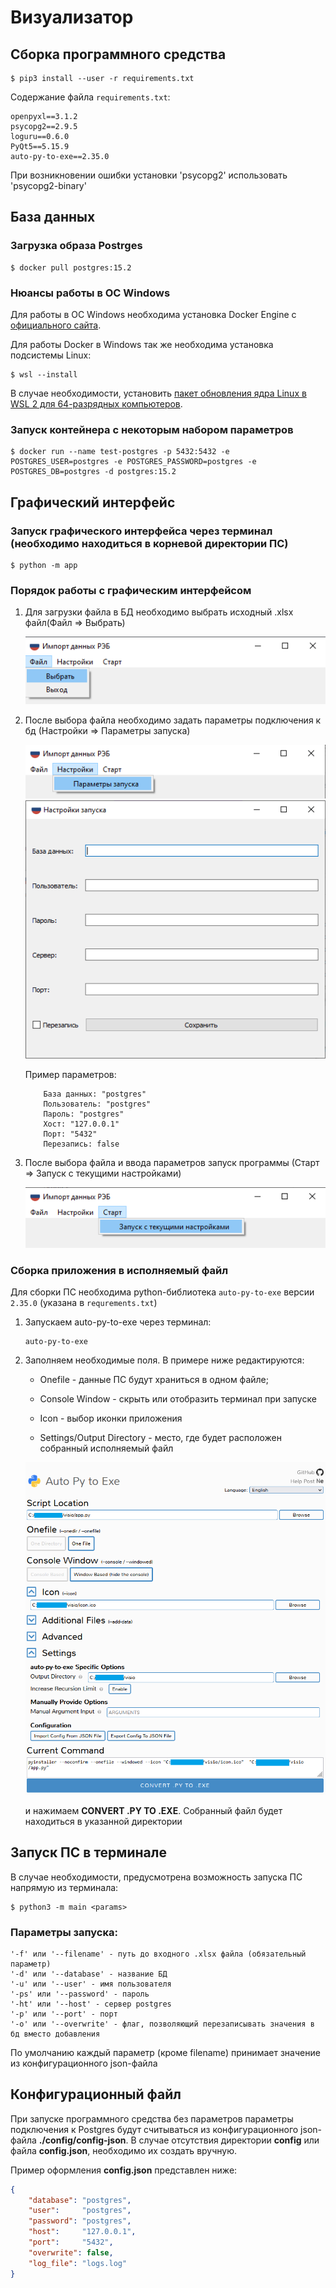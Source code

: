 # Визуализатор

## Сборка программного средства

```console
$ pip3 install --user -r requirements.txt
```

Содержание файла `requirements.txt`:

```
openpyxl==3.1.2
psycopg2==2.9.5
loguru==0.6.0
PyQt5==5.15.9
auto-py-to-exe==2.35.0
```

При возникновении ошибки установки 'psycopg2' использовать 'psycopg2-binary'

## База данных

### Загрузка образа Postrges

```console
$ docker pull postgres:15.2
```

### Нюансы работы в ОС Windows

Для работы в ОС Windows необходима установка Docker Engine с [официального сайта](https://docs.docker.com/desktop/install/windows-install/).

Для работы Docker в Windows так же необходима установка подсистемы Linux:

```console
$ wsl --install
```

В случае необходимости, установить [пакет обновления ядра Linux в WSL 2 для 64-разрядных компьютеров](https://wslstorestorage.blob.core.windows.net/wslblob/wsl_update_x64.msi).


### Запуск контейнера с некоторым набором параметров

```console
$ docker run --name test-postgres -p 5432:5432 -e POSTGRES_USER=postgres -e POSTGRES_PASSWORD=postgres -e POSTGRES_DB=postgres -d postgres:15.2
```

## Графический интерфейс

### Запуск графического интерфейса через терминал (необходимо находиться в корневой директории ПС)

```console
$ python -m app
```

### Порядок работы с графическим интерфейсом

1. Для загрузки файла в БД необходимо выбрать исходный .xlsx файл(Файл => Выбрать)

    ![Import file](./img-examples/import.png)

1. После выбора файла необходимо задать параметры подключения к бд (Настройки => Параметры запуска)

    ![Settings](./img-examples/settings1.png)
    ![Settings](./img-examples/settings2.png)

    Пример параметров:
    ```
        База данных: "postgres"
        Пользователь: "postgres"
        Пароль: "postgres"
        Хост: "127.0.0.1"
        Порт: "5432"
        Перезапись: false
    ```
1. После выбора файла и ввода параметров запуск программы (Старт => Запуск с текущими настройками)

    ![Run](./img-examples/run.png)

### Сборка приложения в исполняемый файл

Для сборки ПС необходима python-библиотека `auto-py-to-exe` версии `2.35.0` (указана в `requrements.txt`)

1. Запускаем auto-py-to-exe через терминал:
    ```console
    auto-py-to-exe
    ```

1. Заполняем необходимые поля. В примере ниже редактируются:
    
    * Onefile - данные ПС будут храниться в одном файле;

    * Console Window - скрыть или отобразить терминал при запуске

    * Icon - выбор иконки приложения

    * Settings/Output Directory - место, где будет расположен собранный исполняемый файл

    ![Alt text](img-examples/py-to-exe.PNG)

    и нажимаем **CONVERT .PY TO .EXE**. Собранный файл будет находиться в указанной директории

## Запуск ПС в терминале

В случае необходимости, предусмотрена возможность запуска ПС напрямую из терминала:

```console
$ python3 -m main <params> 
```

### Параметры запуска:

    '-f' или '--filename' - путь до входного .xlsx файла (обязательный параметр)
    '-d' или '--database' - название БД
    '-u' или '--user' - имя пользователя
    '-ps' или '--password' - пароль
    '-ht' или '--host' - сервер postgres
    '-p' или '--port' - порт
    '-o' или '--overwrite' - флаг, позволяющий перезаписывать значения в бд вместо добавления

По умолчанию каждый параметр (кроме filename) принимает значение из конфигурационного json-файла

## Конфигурационный файл

При запуске программного средства без параметров параметры подключения к Postgres будут считываться из конфигурационного json-файла **./config/config-json**. В случае отсутствия директории **config** или файла **config.json**, необходимо их создать вручную.

Пример оформления **config.json** представлен ниже:

```json
{
    "database": "postgres",
    "user":     "postgres",
    "password": "postgres",
    "host":     "127.0.0.1",
    "port":     "5432",
    "overwrite": false,
    "log_file": "logs.log"
}
```